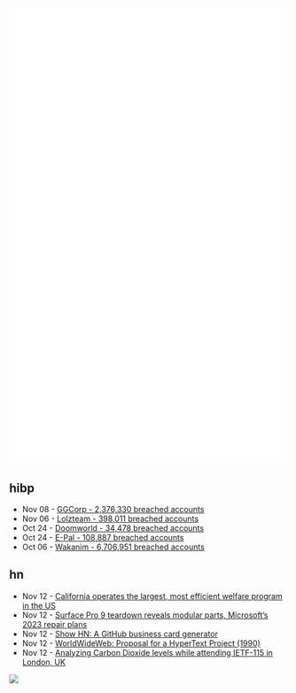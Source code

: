 ![Metrics](https://raw.githubusercontent.com/phixion/phixion/master/metrics.svg)

## hibp

<!--
for https://github.com/phixion/phixion/blob/main/.github/workflows/feeds.yml
-->
<!--START_SECTION:haveibeenpwnd-->
- Nov 08 - [GGCorp - 2,376,330 breached accounts](https://haveibeenpwned.com/PwnedWebsites#GGCorp)
- Nov 06 - [Lolzteam - 398,011 breached accounts](https://haveibeenpwned.com/PwnedWebsites#Lolzteam)
- Oct 24 - [Doomworld - 34,478 breached accounts](https://haveibeenpwned.com/PwnedWebsites#Doomworld)
- Oct 24 - [E-Pal - 108,887 breached accounts](https://haveibeenpwned.com/PwnedWebsites#EPal)
- Oct 06 - [Wakanim - 6,706,951 breached accounts](https://haveibeenpwned.com/PwnedWebsites#Wakanim)
<!--END_SECTION:haveibeenpwnd-->

## hn

<!--
for https://github.com/phixion/phixion/blob/main/.github/workflows/feeds.yml
-->
<!--START_SECTION:hn-->
- Nov 12 - [California operates the largest, most efficient welfare program in the US](https://philo.substack.com/p/whats-wrong-with-california)
- Nov 12 - [Surface Pro 9 teardown reveals modular parts, Microsoft’s 2023 repair plans](https://arstechnica.com/gadgets/2022/11/surface-9-pro-teardown-reveals-modular-parts-microsofts-2023-repair-plans/)
- Nov 12 - [Show HN: A GitHub business card generator](https://github-business-card.vercel.app/)
- Nov 12 - [WorldWideWeb: Proposal for a HyperText Project (1990)](https://www.w3.org/Proposal.html)
- Nov 12 - [Analyzing Carbon Dioxide levels while attending IETF-115 in London, UK](https://www.isi.edu/~hardaker/news/20221106-ietf-c02-analysis/)
<!--END_SECTION:hn-->

<!--
for https://yhype.me
-->
![](https://hit.yhype.me/github/profile?user_id=13013670)

